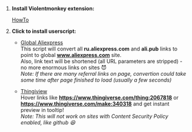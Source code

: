 1. **Install Violentmonkey extension:**

    [HowTo](https://violentmonkey.github.io/get-it/)

2. **Click to install userscript:**

   * [Global Aliexpress](https://github.com/Perlovka/userscripts/raw/master/global_aliexpress/global_aliexpress.user.js)  
      This script will convert all **ru.aliexpress.com** and **ali.pub** links to point to global **www.aliexpress.com** site.  
      Also, link text will be shortened (all URL parameters are stripped) - no more enormous links on sites :smiling_imp:  
      *Note: If there are many referral links on page, convertion could take some time after page finished to load (usually a few seconds)*

   * [Thingiview](https://github.com/Perlovka/userscripts/raw/master/thingiview/thingiview.user.js)  
      Hover links like **https://www.thingiverse.com/thing:2067818** or **https://www.thingiverse.com/make:340318** and get instant preview in tooltip!  
      *Note: This will not work on sites with Content Security Policy enabled, like github :laughing:*
